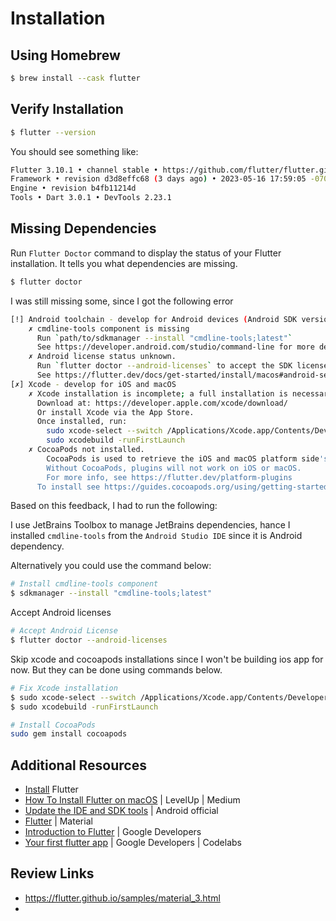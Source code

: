 # Installation

## Using Homebrew

```sh
$ brew install --cask flutter
```

## Verify Installation

```sh
$ flutter --version
```

You should see something like:

```sh
Flutter 3.10.1 • channel stable • https://github.com/flutter/flutter.git
Framework • revision d3d8effc68 (3 days ago) • 2023-05-16 17:59:05 -0700
Engine • revision b4fb11214d
Tools • Dart 3.0.1 • DevTools 2.23.1
```

## Missing Dependencies

Run `Flutter Doctor` command to display the status of your Flutter installation. It tells you what dependencies are missing.

```sh
$ flutter doctor
```

I was still missing some, since I got the following error

```sh
[!] Android toolchain - develop for Android devices (Android SDK version 30.0.3)
    ✗ cmdline-tools component is missing
      Run `path/to/sdkmanager --install "cmdline-tools;latest"`
      See https://developer.android.com/studio/command-line for more details.
    ✗ Android license status unknown.
      Run `flutter doctor --android-licenses` to accept the SDK licenses.
      See https://flutter.dev/docs/get-started/install/macos#android-setup for more details.
[✗] Xcode - develop for iOS and macOS
    ✗ Xcode installation is incomplete; a full installation is necessary for iOS and macOS development.
      Download at: https://developer.apple.com/xcode/download/
      Or install Xcode via the App Store.
      Once installed, run:
        sudo xcode-select --switch /Applications/Xcode.app/Contents/Developer
        sudo xcodebuild -runFirstLaunch
    ✗ CocoaPods not installed.
        CocoaPods is used to retrieve the iOS and macOS platform side's plugin code that responds to your plugin usage on the Dart side.
        Without CocoaPods, plugins will not work on iOS or macOS.
        For more info, see https://flutter.dev/platform-plugins
      To install see https://guides.cocoapods.org/using/getting-started.html#installation for instructions.
```

Based on this feedback, I had to run the following:

I use JetBrains Toolbox to manage JetBrains dependencies, hance I installed `cmdline-tools` from the `Android Studio IDE` since it is Android dependency.

Alternatively you could use the command below:

```sh
# Install cmdline-tools component
$ sdkmanager --install "cmdline-tools;latest"
```

Accept Android licenses

```sh
# Accept Android License
$ flutter doctor --android-licenses
```

Skip xcode and cocoapods installations since I won't be building ios app for now. But they can be done using commands below.

```sh
# Fix Xcode installation
$ sudo xcode-select --switch /Applications/Xcode.app/Contents/Developer
$ sudo xcodebuild -runFirstLaunch

# Install CocoaPods
sudo gem install cocoapods
```

## Additional Resources

* [Install](https://docs.flutter.dev/get-started/install) Flutter
* [How To Install Flutter on macOS](https://levelup.gitconnected.com/how-to-install-flutter-on-macos-6e65dc592449) | LevelUp | Medium
* [Update the IDE and SDK tools](https://developer.android.com/studio/intro/update#sdk-manager) | Android official
* [Flutter](https://m3.material.io/develop/flutter) | Material
* [Introduction to Flutter](https://developers.google.com/learn/pathways/intro-to-flutter) | Google Developers
* [Your first flutter app](https://codelabs.developers.google.com/codelabs/flutter-codelab-first#0) | Google Developers | Codelabs

## Review Links

* https://flutter.github.io/samples/material_3.html
* 
